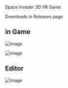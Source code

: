 Space Invader 3D VR Game

Downloads in Releases page

## in Game
![image](https://github.com/NegaNe/Space-Invader-3D-VR/assets/13601978/f4b1463f-7c08-4b56-b5f4-d4444a27df07)


![image](https://github.com/NegaNe/Space-Invader-3D-VR/assets/13601978/807da26e-966f-4bd6-acc4-5e0b5c66ea2f)


## Editor
![image](https://github.com/NegaNe/Space-Invader-3D-VR/assets/13601978/1289f411-26be-4198-b6e2-777449949488)
